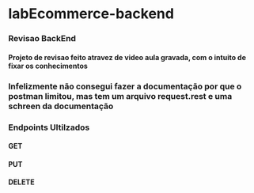 # labEcommerce-backend


### Revisao BackEnd

#### Projeto de revisao feito atravez de video aula gravada, com o intuito de fixar os conhecimentos

### Infelizmente não consegui fazer a documentação por que o postman limitou, mas tem um arquivo request.rest e uma schreen da documentação

### Endpoints Ultilzados
#### GET
#### PUT
#### DELETE
